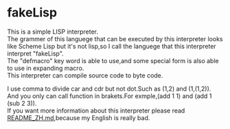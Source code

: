 # fakeLisp
This is a simple LISP interpreter.  
The grammer of this languege that can be executed by this interpreter looks like Scheme Lisp but it's not lisp,so I call the languege that this interpreter interpret "fakeLisp".  
The "defmacro" key word is able to use,and some special form is also able to use in expanding macro.   
This interpreter can compile source code to byte code.  


I use comma to divide car and cdr but not dot.Such as (1,2) and (1,(1,2)).  
And you only can call function in brakets.For exmple,(add 1 1) and (add 1 (sub 2 3)).  
If you want more information about this interpreter please read [README_ZH.md](./README_ZH.md),because my English is really bad.
